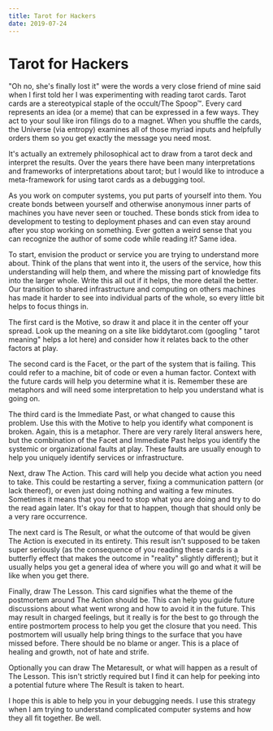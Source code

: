 ```yaml
---
title: Tarot for Hackers
date: 2019-07-24
---
```


# Tarot for Hackers

"Oh no, she's finally lost it" were the words a very close friend of mine said 
when I first told her I was experimenting with reading tarot cards. Tarot cards
are a stereotypical staple of the occult/The Spoop™. Every card represents an 
idea (or a meme) that can be expressed in a few ways. They act to your soul 
like iron filings do to a magnet. When you shuffle the cards, the Universe (via 
entropy) examines all of those myriad inputs and helpfully orders them so you 
get exactly the message you need most.

It's actually an extremely philosophical act to draw from a tarot deck and 
interpret the results. Over the years there have been many interpretations and 
frameworks of interpretations about tarot; but I would like to introduce a 
meta-framework for using tarot cards as a debugging tool.

As you work on computer systems, you put parts of yourself into them. You 
create bonds between yourself and otherwise anonymous inner parts of machines you
have never seen or touched. These bonds stick from idea to development to 
testing to deployment phases and can even stay around after you stop working on
something. Ever gotten a weird sense that you can recognize the author of some
code while reading it? Same idea.

To start, envision the product or service you are trying to understand more 
about. Think of the plans that went into it, the users of the service, how this
understanding will help them, and where the missing part of knowledge fits into
the larger whole. Write this all out if it helps, the more detail the better. 
Our transition to shared infrastructure and computing on others machines has 
made it harder to see into individual parts of the whole, so every little bit 
helps to focus things in.

The first card is the Motive, so draw it and place it in the center off your 
spread. Look up the meaning on a site like biddytarot.com (googling "<name of 
card> tarot meaning" helps a lot here) and consider how it relates back to the 
other factors at play.

The second card is the Facet, or the part of the system that is failing. This 
could refer to a machine, bit of code or even a human factor. Context with the
future cards will help you determine what it is. Remember these are metaphors 
and will need some interpretation to help you understand what is going on.

The third card is the Immediate Past, or what changed to cause this problem. Use 
this with the Motive to help you identify what component is broken. Again, this 
is a metaphor. There are very rarely literal answers here, but the combination 
of the Facet and Immediate Past helps you identify the systemic or 
organizational faults at play. These faults are usually enough to help you 
uniquely identify services or infrastructure.

Next, draw The Action. This card will help you decide what action you need to 
take. This could be restarting a server, fixing a communication pattern (or 
lack thereof), or even just doing nothing and waiting a few minutes. Sometimes 
it means that you need to stop what you are doing and try to do the read again 
later. It's okay for that to happen, though that should only be a very rare 
occurrence.

The next card is The Result, or what the outcome of that would be given The 
Action is executed in its entirety. This result isn't supposed to be taken super
seriously (as the consequence of you reading these cards is a butterfly effect
that makes the outcome in "reality" slightly different); but it usually helps 
you get a general idea of where you will go and what it will be like when you 
get there. 

Finally, draw The Lesson. This card signifies what the theme of the postmortem 
around The Action should be. This can help you guide future discussions about 
what went wrong and how to avoid it in the future. This may result in charged 
feelings, but it really is for the best to go through the entire postmortem 
process to help you get the closure that you need. This postmortem will 
usually help bring things to the surface that you have missed before. There 
should be no blame or anger. This is a place of healing and growth, not of hate
and strife.

Optionally you can draw The Metaresult, or what will happen as a result of The 
Lesson. This isn't strictly required but I find it can help for peeking into a 
potential future where The Result is taken to heart.

I hope this is able to help you in your debugging needs. I use this strategy 
when I am trying to understand complicated computer systems and how they all 
fit together. Be well.

